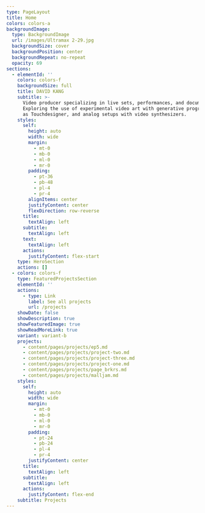 ```yaml
---
type: PageLayout
title: Home
colors: colors-a
backgroundImage:
  type: BackgroundImage
  url: /images/Ultramax 2-29.jpg
  backgroundSize: cover
  backgroundPosition: center
  backgroundRepeat: no-repeat
  opacity: 69
sections:
  - elementId: ''
    colors: colors-f
    backgroundSize: full
    title: DAVID KANG
    subtitle: >-
      Video producer specializing in live sets, performances, and documentaries.
      Exploring the use of experimental video art with generative programs such
      as Touchdesigner, and analog setups with video synthesizers.
    styles:
      self:
        height: auto
        width: wide
        margin:
          - mt-0
          - mb-0
          - ml-0
          - mr-0
        padding:
          - pt-36
          - pb-48
          - pl-4
          - pr-4
        alignItems: center
        justifyContent: center
        flexDirection: row-reverse
      title:
        textAlign: left
      subtitle:
        textAlign: left
      text:
        textAlign: left
      actions:
        justifyContent: flex-start
    type: HeroSection
    actions: []
  - colors: colors-f
    type: FeaturedProjectsSection
    elementId: ''
    actions:
      - type: Link
        label: See all projects
        url: /projects
    showDate: false
    showDescription: true
    showFeaturedImage: true
    showReadMoreLink: true
    variant: variant-b
    projects:
      - content/pages/projects/ep5.md
      - content/pages/projects/project-two.md
      - content/pages/projects/project-three.md
      - content/pages/projects/project-one.md
      - content/pages/projects/page_brkrs.md
      - content/pages/projects/malljam.md
    styles:
      self:
        height: auto
        width: wide
        margin:
          - mt-0
          - mb-0
          - ml-0
          - mr-0
        padding:
          - pt-24
          - pb-24
          - pl-4
          - pr-4
        justifyContent: center
      title:
        textAlign: left
      subtitle:
        textAlign: left
      actions:
        justifyContent: flex-end
    subtitle: Projects
---
```

